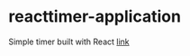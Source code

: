 # reacttimer-application
Simple timer built with React [link](https://reacttimer-application.herokuapp.com/)

